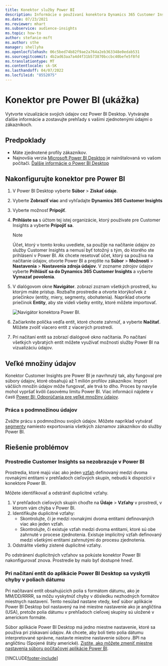 ```yaml
---
title: Konektor služby Power BI
description: Informácie o používaní konektora Dynamics 365 Customer Insights v Power BI.
ms.date: 07/23/2021
ms.reviewer: mhart
ms.subservice: audience-insights
ms.topic: how-to
author: stefanie-msft
ms.author: sthe
manager: shellyha
ms.openlocfilehash: 06c5bed74b82f9ae2a764a2eb363348e0edab531
ms.sourcegitcommit: 4b2ad63aa7a4d4f31b573870bccbc40befe5f8fd
ms.translationtype: MT
ms.contentlocale: sk-SK
ms.lasthandoff: 04/07/2022
ms.locfileid: "8552075"
---
```

# <a name="connector-for-power-bi-preview"></a>Konektor pre Power BI (ukážka)

Vytvorte vizualizácie svojich údajov cez Power BI Desktop. Vytvárajte ďalšie informácie a zostavujte prehľady s vašimi zjednotenými údajmi o zákazníkoch.

## <a name="prerequisites"></a>Predpoklady

- Máte zjednotené profily zákazníkov.
- Najnovšia verzia [Microsoft Power BI Desktop](https://powerbi.microsoft.com/desktop/) je nainštalovaná vo vašom počítači. [Ďalšie informácie o Power BI Desktop](/power-bi/desktop-what-is-desktop)

## <a name="configure-the-connector-for-power-bi"></a>Nakonfigurujte konektor pre Power BI

1. V Power BI Desktop vyberte **Súbor** > **Získať údaje**.

1. Vyberte **Zobraziť viac** and vyhľadajte **Dynamics 365 Customer Insights**

1. Vyberte možnosť **Pripojiť**.

1. **Prihláste sa** s účtom tej istej organizácie, ktorý používate pre Customer Insights a vyberte **Pripojiť sa**.
   > [!NOTE]
   > Účet, ktorý v tomto kroku uvediete, sa použije na načítanie údajov zo služby Customer Insights a nemusí byť totožný s tým, do ktorého ste prihlásení v Power BI. Ak chcete resetovať účet, ktorý sa používa na načítanie údajov, otvorte Power BI a prejdite na **Súbor** > **Možnosti** > **Nastavenia** > **Nastavenia zdroja údajov**. V zozname zdrojov údajov vyberte **Prihlásiť sa do Dynamics 365 Customer Insights** a vyberte **Vymazať povolenia**.  

1. V dialógovom okne **Navigátor**. zobrazí zoznam všetkých prostredí, ku ktorým máte prístup. Rozbaľte prostredie a otvorte ktorýkoľvek z priečinkov (entity, miery, segmenty, obohatenia). Napríklad otvorte priečinok **Entity**, aby ste videli všetky entity, ktoré môžete importovať.

   ![Navigátor konektora Power BI.](media/power-bi-navigator.png "Navigátor konektora Power BI")

1. Začiarknite políčka vedľa entít, ktoré chcete zahrnúť, a vyberte **Načítať**. Môžete zvoliť viacero entít z viacerých prostredí.

1. Pri načítaní entít sa zobrazí dialógové okno načítania. Po načítaní všetkých vybratých entít môžete využívať možnosti služby Power BI na vizualizáciu údajov.

## <a name="large-data-sets"></a>Veľké množiny údajov

Konektor Customer Insights pre Power BI je navrhnutý tak, aby fungoval pre súbory údajov, ktoré obsahujú až 1 milión profilov zákazníkov. Import väčších množín údajov môže fungovať, ale trvá to dlho. Proces by navyše mohol vypršať kvôli časovému limitu Power BI. Viac informácií nájdete v časti [Power BI: Odporúčania pre veľké množiny údajov](/power-bi/admin/service-premium-what-is#large-datasets). 

### <a name="work-with-a-subset-of-data"></a>Práca s podmnožinou údajov

Zvážte prácu s podmnožinou svojich údajov. Môžete napríklad vytvárať [segmenty](segments.md) namiesto exportovania všetkých záznamov zákazníkov do služby Power BI.

## <a name="troubleshooting"></a>Riešenie problémov

### <a name="customer-insights-environment-doesnt-show-in-power-bi"></a>Prostredie Customer Insights sa nezobrazuje v Power BI

Prostredia, ktoré majú viac ako jeden [vzťah](relationships.md) definovaný medzi dvoma rovnakými entitami v prehľadoch cieľových skupín, nebudú k dispozícii v konektore Power BI.

Môžete identifikovať a odstrániť duplicitné vzťahy.

1. V prehľadoch cieľových skupín choďte na **Údaje** > **Vzťahy** v prostredí, v ktorom vám chýba v Power BI.
2. Identifikujte duplicitné vzťahy:
   - Skontrolujte, či je medzi rovnakými dvoma entitami definovaných viac ako jeden vzťah.
   - Skontrolujte, či existuje vzťah medzi dvoma entitami, ktoré sú obe zahrnuté v procese zjednotenia. Existuje implicitný vzťah definovaný medzi všetkými entitami zahrnutými do procesu zjednotenia.
3. Odstráňte všetky zistené duplicitné vzťahy.

Po odstránení duplicitných vzťahov sa pokúste konektor Power BI nakonfigurovať znova. Prostredie by malo byť dostupné hneď.

### <a name="errors-on-date-fields-when-loading-entities-in-power-bi-desktop"></a>Pri načítaní entít do aplikácie Power BI Desktop sa vyskytli chyby v poliach dátumu

Pri načítavaní entít obsahujúcich polia s formátom dátumu, ako je MM/DD/RRRR, sa môžu vyskytnúť chyby v dôsledku nezhodných formátov miestnych nastavení. Tento nesúlad nastane vtedy, keď súbor aplikácie Power BI Desktop bol nastavený na iné miestne nastavenie ako je angličtina (USA), pretože polia dátumu v prehľadoch cieľovej skupiny sú uložené v americkom formáte.

Súbor aplikácie Power BI Desktop má jedno miestne nastavenie, ktoré sa používa pri získavaní údajov. Ak chcete, aby boli tieto polia dátumu interpretované správne, nastavte miestne nastavenie súboru .BPI na angličtinu (Spojené štáty americké). [Zistite, ako môžete zmeniť miestne nastavenia súboru počítačovej aplikácie Power BI](/power-bi/fundamentals/supported-languages-countries-regions#choose-the-language-or-locale-of-power-bi-desktop).

[!INCLUDE[footer-include](../includes/footer-banner.md)]
